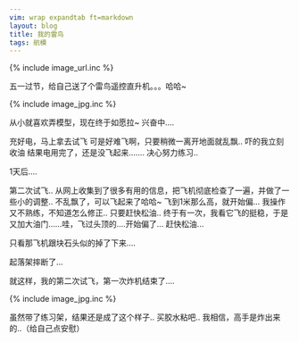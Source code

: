 ```yaml
---
vim: wrap expandtab ft=markdown
layout: blog
title: 我的雷鸟
tags: 航模
---
```

{% include image_url.inc %}

五一过节，给自己送了个雷鸟遥控直升机。。。哈哈~

{% include image_jpg.inc %}

从小就喜欢弄模型，现在终于如愿拉~ 兴奋中....

充好电，马上拿去试飞  可是好难飞啊，只要稍微一离开地面就乱飘.. 吓的我立刻收油
结果电用完了，还是没飞起来.......  决心努力练习..

1天后....

第二次试飞.. 从网上收集到了很多有用的信息，把飞机彻底检查了一遍，并做了一些小的调整..
不乱飘了，可以飞起来了哈哈~ 飞到1米那么高，就开始偏... 我操作又不熟练，不知道怎么修正.. 只要赶快松油..
终于有一次，我看它飞的挺稳，于是又加大油门……哇，飞过头顶的....开始偏了...  赶快松油... 

只看那飞机跟块石头似的掉了下来....

起落架摔断了...

就这样，我的第二次试飞，第一次炸机结束了....

{% include image_jpg.inc %}

虽然带了练习架，结果还是成了这个样子.. 买胶水粘吧.. 我相信，高手是炸出来的..（给自己点安慰）
